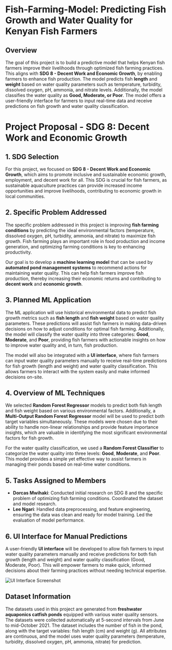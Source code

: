 # Fish-Farming-Model: Predicting Fish Growth and Water Quality for Kenyan Fish Farmers

## Overview
The goal of this project is to build a predictive model that helps Kenyan fish farmers improve their livelihoods through optimized fish farming practices. This aligns with **SDG 8 - Decent Work and Economic Growth**, by enabling farmers to enhance fish production. The model predicts fish **length** and **weight** based on water quality parameters such as temperature, turbidity, dissolved oxygen, pH, ammonia, and nitrate levels. Additionally, the model classifies the water quality as **Good, Moderate, or Poor**. The model offers a user-friendly interface for farmers to input real-time data and receive predictions on fish growth and water quality classification.
# Project Proposal - SDG 8: Decent Work and Economic Growth

## 1. SDG Selection
For this project, we focused on **SDG 8 - Decent Work and Economic Growth**, which aims to promote inclusive and sustainable economic growth, employment, and decent work for all. This SDG is crucial for fish farmers, as sustainable aquaculture practices can provide increased income opportunities and improve livelihoods, contributing to economic growth in local communities.

## 2. Specific Problem Addressed
The specific problem addressed in this project is improving **fish farming conditions** by predicting the ideal environmental factors (temperature, dissolved oxygen, pH, turbidity, ammonia, and nitrate) to maximize fish growth. Fish farming plays an important role in food production and income generation, and optimizing farming conditions is key to enhancing productivity.

Our goal is to develop a **machine learning model** that can be used by **automated pond management systems** to recommend actions for maintaining water quality. This can help fish farmers improve fish production, thereby increasing their economic returns and contributing to **decent work** and **economic growth**.

## 3. Planned ML Application
The ML application will use historical environmental data to predict fish growth metrics such as **fish length** and **fish weight** based on water quality parameters. These predictions will assist fish farmers in making data-driven decisions on how to adjust conditions for optimal fish farming. Additionally, the model will classify the water quality into three categories: **Good**, **Moderate**, and **Poor**, providing fish farmers with actionable insights on how to improve water quality and, in turn, fish production.

The model will also be integrated with a **UI interface**, where fish farmers can input water quality parameters manually to receive real-time predictions for fish growth (length and weight) and water quality classification. This allows farmers to interact with the system easily and make informed decisions on-site.

## 4. Overview of ML Techniques
We selected **Random Forest Regressor** models to predict both fish length and fish weight based on various environmental factors. Additionally, a **Multi-Output Random Forest Regressor** model will be used to predict both target variables simultaneously. These models were chosen due to their ability to handle non-linear relationships and provide feature importance insights, which are valuable in identifying the most significant environmental factors for fish growth.

For the water quality classification, we used a **Random Forest Classifier** to categorize the water quality into three levels: **Good**, **Moderate**, and **Poor**. This model provides a simple yet effective way to assist farmers in managing their ponds based on real-time water conditions.

## 5. Tasks Assigned to Members
- **Dorcas Mwihaki**: Conducted initial research on SDG 8 and the specific problem of optimizing fish farming conditions. Coordinated the dataset and model research.
- **Lee Ngari**: Handled data preprocessing, and feature engineering, ensuring the data was clean and ready for model training. Led the evaluation of model performance.

## 6. UI Interface for Manual Predictions
A user-friendly **UI interface** will be developed to allow fish farmers to input water quality parameters manually and receive predictions for both fish growth (length and weight) and water quality classification (Good, Moderate, Poor). This will empower farmers to make quick, informed decisions about their farming practices without needing technical expertise.

![UI Interface Screenshot](insert_screenshot_here)

## Dataset Information
The datasets used in this project are generated from **freshwater aquaponics catfish ponds** equipped with various water quality sensors. The datasets were collected automatically at 5-second intervals from June to mid-October 2021.
The dataset includes the number of fish in the pond, along with the target variables: fish length (cm) and weight (g). All attributes are continuous, and the model uses water quality parameters (temperature, turbidity, dissolved oxygen, pH, ammonia, nitrate) for prediction.



